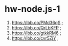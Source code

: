 # hw-node.js-1

1. https://ibb.co/PMd36qS ;
2. https://ibb.co/QrLbKFP ;
3. https://ibb.co/gtkkRM6 ;
4. https://ibb.co/cvr5ZjY ;
